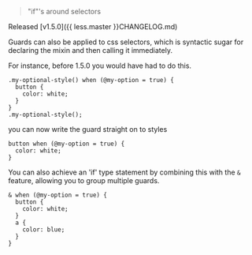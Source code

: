 > "if"'s around selectors

Released [v1.5.0]({{ less.master }}CHANGELOG.md)

Guards can also be applied to css selectors, which is syntactic sugar for declaring the mixin and then calling it immediately.

For instance, before 1.5.0 you would have had to do this.

```less
.my-optional-style() when (@my-option = true) {
  button {
    color: white;
  }
}
.my-optional-style();
```

you can now write the guard straight on to styles

```less
button when (@my-option = true) {
  color: white;
}
```

You can also achieve an 'if' type statement by combining this with the `&` feature, allowing you to group multiple guards. 
```less
& when (@my-option = true) {
  button {
    color: white;
  }
  a {
    color: blue;
  }
}
```
